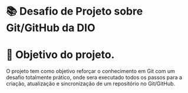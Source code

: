 # 📚 Desafio de Projeto sobre Git/GitHub da DIO

# 📖 Objetivo do projeto.

O projeto tem como objetivo reforçar o conhecimento em Git com um desafio totalmente prático, onde sera executado todos os passos para a criação, atualização e sincronização de um repositório no Git/GitHub.
